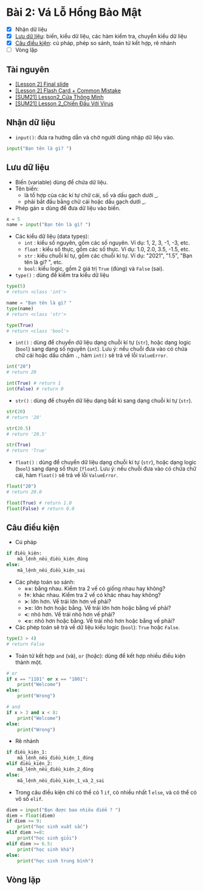 # Bài 2: Vá Lỗ Hổng Bảo Mật

- [x] Nhận dữ liệu
- [x] [Lưu dữ liệu](#l%C6%B0u-d%E1%BB%AF-li%E1%BB%87u): biến, kiểu dữ liệu, các hàm kiểm tra, chuyển kiểu dữ liệu
- [x] [Câu điều kiện](#c%C3%A2u-%C4%91i%E1%BB%81u-ki%E1%BB%87n): cú pháp, phép so sánh, toán tử kết hợp, rẽ nhánh
- [ ] Vòng lặp

## Tài nguyên

- [[Lesson 2] Final slide](https://docs.google.com/presentation/d/e/2PACX-1vQDVcShEMycySKE-f9K4Ba0-IVWYFvrzdrTC_8FJxvR5UihpsaF6athTnzUGdpNEvdpN7CCNFxem53t/embed?start=false&loop=false&delayms=3000&slide=id.ge1110aec4e_0_373)
- [[Lesson 2] Flash Card + Common Mistake](https://docs.google.com/presentation/d/e/2PACX-1vSeld3F9SPXgwo2hpm-VvcUhh5H9z48dhpTvfwa5uVEtkvbgbqcEkvF6BMq89sbKiKhBuAqZfb7GmY6/embed?start=false&loop=false&delayms=3000&slide=id.gb2bf68220d_0_0)
- [[SUM21] Lesson2_Cửa Thông Minh](https://scratch.mit.edu/projects/549780910/)
- [[SUM21] Lesson 2_Chiến Đấu Với Virus](https://scratch.mit.edu/projects/549717830)

## Nhận dữ liệu

- `input()`: đưa ra hướng dẫn và chờ người dùng nhập dữ liệu vào.
```Python
input("Bạn tên là gì? ")
```

## Lưu dữ liệu

- Biến (variable) dùng để chứa dữ liệu.
- Tên biến:
	- là tổ hợp của các kí tự chữ cái, số và dấu gạch dưới \_.
	- phải bắt đầu bằng chữ cái hoặc dấu gạch dưới \_.
- Phép gán **=** dùng để đưa dữ liệu vào biến.
```Python
x = 5
name = input("Bạn tên là gì? ")
```
- Các kiểu dữ liệu (data types):
	- `int` : kiểu số nguyên, gồm các số nguyên. Ví dụ: 1, 2, 3, -1, -3, etc.
	- `float` : kiểu số thực, gồm các số thực. Ví dụ: 1.0, 2.0, 3.5, -1.5, etc.
	- `str` : kiểu chuỗi kí tự, gồm các chuỗi kí tự. Ví dụ: "2021", "1.5", "Bạn tên là gì? ", etc.
	- `bool`: kiểu logic, gồm 2 giá trị `True` (đúng) và `False` (sai).
- `type()` : dùng để kiểm tra kiểu dữ liệu
```Python
type(5)
# return <class 'int'>

name = "Bạn tên là gì? "
type(name)
# return <class 'str'>

type(True)
# return <class 'bool'>
```
- `int()` : dùng để chuyển dữ liệu dạng chuỗi kí tự (`str`), hoặc dạng logic (`bool`) sang dạng số nguyên (`int`). Lưu ý: nếu chuỗi đưa vào có chứa chữ cái hoặc dấu chấm `.`, hàm `int()` sẽ trả về lỗi `ValueError`.
```Python
int("20")
# return 20

int(True) # return 1
int(False) # return 0
```
- `str()` : dùng để chuyển dữ liệu dạng bất kì sang dạng chuỗi kí tự (`str`).
```Python
str(20)
# return '20'

str(20.5)
# return '20.5'

str(True)
# return 'True'
```
- `float()` : dùng để chuyển dữ liệu dạng chuỗi kí tự (`str`), hoặc dạng logic (`bool`) sang dạng số thực (`float`). Lưu ý: nếu chuỗi đưa vào có chứa chữ cái, hàm `float()` sẽ trả về lỗi `ValueError`.
```Python
float("20")
# return 20.0

float(True) # return 1.0
float(False) # return 0.0
```

## Câu điều kiện
- Cú pháp
```Python
if điều_kiện:
	mã_lệnh_nếu_điều_kiện_đúng
else:
	mã_lệnh_nếu_điều_kiện_sai
```
- Các phép toán so sánh:
	- **==**: bằng nhau. Kiểm tra 2 vế có giống nhau hay không?
	- **!=**: khác nhau. Kiểm tra 2 vế có khác nhau hay không?
	- **>**: lớn hơn. Vế trái lớn hơn vế phải?
	- **>=**: lớn hơn hoặc bằng. Vế trái lớn hơn hoặc bằng vế phải?
	- **<**: nhỏ hơn. Vế trái nhỏ hơn vế phải?
	- **<=**: nhỏ hơn hoặc bằng. Vế trái nhỏ hơn hoặc bằng vế phải?
- Các phép toán sẽ trả về dữ liệu kiểu logic (`bool`): `True` hoặc `False`.
```Python
type(3 > 4)
# return False
```
- Toán tử kết hợp `and` (và), `or` (hoặc): dùng để kết hợp nhiều điều kiện thành một.
```Python
# or
if x == "1101" or x == "1001":
	print("Welcome")
else:
	print("Wrong")

# and
if x > 3 and x < 8:
	print("Welcome")
else:
	print("Wrong")
```
- Rẽ nhánh
```Python
if điều_kiện_1:
	mã_lệnh_nếu_điều_kiện_1_đúng
elif điều_kiện_2:
	mã_lệnh_nếu_điều_kiện_2_đúng
else:
	mã_lệnh_nếu_điều_kiện_1_và_2_sai
```
- Trong câu điều kiện chỉ có thể có 1 `if`, có nhiều nhất 1 `else`, và có thể có vô số `elif`.
```Python
diem = input("Bạn được bao nhiêu điểm ? ")
diem = float(diem)
if diem >= 9:
	print("học sinh xuất sắc")
elif diem >=8:
	print("học sinh giỏi")
elif diem >= 6.5:
	print("học sinh khá")
else:
	print("học sinh trung bình")
```

## Vòng lặp